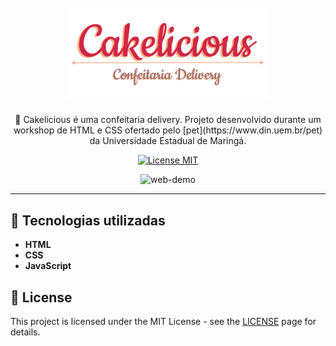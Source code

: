 
<h1 align="center">
<br>
  <img src="assets/logo.png" alt="Cakelicious" width="320">
<br>
</h1>

<p align="center">🎂 Cakelicious é uma confeitaria delivery. Projeto desenvolvido durante um workshop de HTML e CSS ofertado pelo [pet](https://www.din.uem.br/pet) da Universidade Estadual de Maringá.</p>

<p align="center">
  <a href="https://opensource.org/licenses/MIT">
    <img src="https://img.shields.io/badge/License-MIT-blue.svg" alt="License MIT">
  </a>
</p>

[//]: # (Add your gifs/images here:)
<div align="center">
  <img src="https://i.ibb.co/Ns5nWny/web.gif" alt="web-demo" height="425">
</div>

<hr />

## 🚀 Tecnologias utilizadas
[//]: # (Add the features of your project here:)

-  **HTML**
-  **CSS** 
-  **JavaScript** 


## 📝 License

This project is licensed under the MIT License - see the [LICENSE](https://opensource.org/licenses/MIT) page for details.